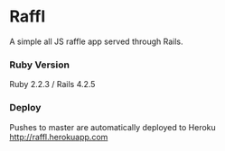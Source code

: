# Raffl
A simple all JS raffle app served through Rails.

### Ruby Version
Ruby 2.2.3 / Rails 4.2.5

### Deploy
Pushes to master are automatically deployed to Heroku  
http://raffl.herokuapp.com
